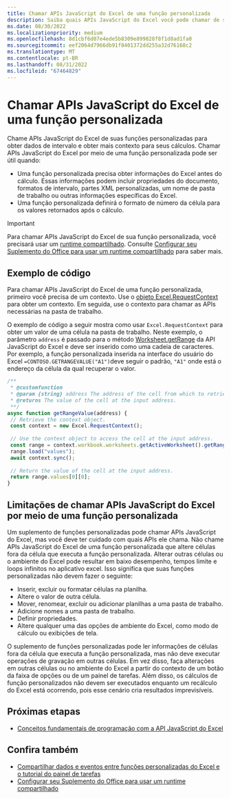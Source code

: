 ```yaml
---
title: Chamar APIs JavaScript do Excel de uma função personalizada
description: Saiba quais APIs JavaScript do Excel você pode chamar de sua função personalizada.
ms.date: 08/30/2022
ms.localizationpriority: medium
ms.openlocfilehash: 8d1cbf6d07e4ede5b8309e899828f8f1d8ad1fa0
ms.sourcegitcommit: eef2064d7966db91f8401372dd255a32d76168c2
ms.translationtype: MT
ms.contentlocale: pt-BR
ms.lasthandoff: 08/31/2022
ms.locfileid: "67464829"
---
```

# <a name="call-excel-javascript-apis-from-a-custom-function"></a>Chamar APIs JavaScript do Excel de uma função personalizada

Chame APIs JavaScript do Excel de suas funções personalizadas para obter dados de intervalo e obter mais contexto para seus cálculos. Chamar APIs JavaScript do Excel por meio de uma função personalizada pode ser útil quando:

- Uma função personalizada precisa obter informações do Excel antes do cálculo. Essas informações podem incluir propriedades do documento, formatos de intervalo, partes XML personalizadas, um nome de pasta de trabalho ou outras informações específicas do Excel.
- Uma função personalizada definirá o formato de número da célula para os valores retornados após o cálculo.

> [!IMPORTANT]
> Para chamar APIs JavaScript do Excel de sua função personalizada, você precisará usar um [runtime compartilhado](../testing/runtimes.md#shared-runtime). Consulte [Configurar seu Suplemento do Office para usar um runtime compartilhado](../develop/configure-your-add-in-to-use-a-shared-runtime.md) para saber mais.

## <a name="code-sample"></a>Exemplo de código

Para chamar APIs JavaScript do Excel de uma função personalizada, primeiro você precisa de um contexto. Use o [objeto Excel.RequestContext](/javascript/api/excel/excel.requestcontext) para obter um contexto. Em seguida, use o contexto para chamar as APIs necessárias na pasta de trabalho.

O exemplo de código a seguir mostra como usar `Excel.RequestContext` para obter um valor de uma célula na pasta de trabalho. Neste exemplo, o parâmetro `address` é passado para o método [Worksheet.getRange](/javascript/api/excel/excel.worksheet#excel-excel-worksheet-getrange-member(1)) da API JavaScript do Excel e deve ser inserido como uma cadeia de caracteres. Por exemplo, a função personalizada inserida na interface do usuário do Excel `=CONTOSO.GETRANGEVALUE("A1")`deve seguir o padrão, `"A1"` onde está o endereço da célula da qual recuperar o valor.

```JavaScript
/**
 * @customfunction
 * @param {string} address The address of the cell from which to retrieve the value.
 * @returns The value of the cell at the input address.
 **/
async function getRangeValue(address) {
 // Retrieve the context object. 
 const context = new Excel.RequestContext();
 
 // Use the context object to access the cell at the input address. 
 const range = context.workbook.worksheets.getActiveWorksheet().getRange(address);
 range.load("values");
 await context.sync();
 
 // Return the value of the cell at the input address.
 return range.values[0][0];
}
```

## <a name="limitations-of-calling-excel-javascript-apis-through-a-custom-function"></a>Limitações de chamar APIs JavaScript do Excel por meio de uma função personalizada

Um suplemento de funções personalizadas pode chamar APIs JavaScript do Excel, mas você deve ter cuidado com quais APIs ele chama. Não chame APIs JavaScript do Excel de uma função personalizada que altere células fora da célula que executa a função personalizada. Alterar outras células ou o ambiente do Excel pode resultar em baixo desempenho, tempos limite e loops infinitos no aplicativo excel. Isso significa que suas funções personalizadas não devem fazer o seguinte:

- Inserir, excluir ou formatar células na planilha.
- Altere o valor de outra célula.
- Mover, renomear, excluir ou adicionar planilhas a uma pasta de trabalho.
- Adicione nomes a uma pasta de trabalho.
- Definir propriedades.
- Altere qualquer uma das opções de ambiente do Excel, como modo de cálculo ou exibições de tela.

O suplemento de funções personalizadas pode ler informações de células fora da célula que executa a função personalizada, mas não deve executar operações de gravação em outras células. Em vez disso, faça alterações em outras células ou no ambiente do Excel a partir do contexto de um botão da faixa de opções ou de um painel de tarefas. Além disso, os cálculos de função personalizados não devem ser executados enquanto um recálculo do Excel está ocorrendo, pois esse cenário cria resultados imprevisíveis.

## <a name="next-steps"></a>Próximas etapas

- [Conceitos fundamentais de programação com a API JavaScript do Excel](../reference/overview/excel-add-ins-reference-overview.md)

## <a name="see-also"></a>Confira também

- [Compartilhar dados e eventos entre funções personalizadas do Excel e o tutorial do painel de tarefas](../tutorials/share-data-and-events-between-custom-functions-and-the-task-pane-tutorial.md)
- [Configurar seu Suplemento do Office para usar um runtime compartilhado](../develop/configure-your-add-in-to-use-a-shared-runtime.md)
